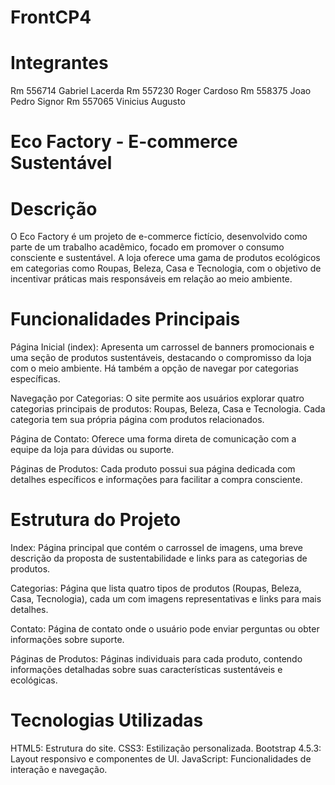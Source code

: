 # FrontCP4
# Integrantes
Rm 556714 Gabriel Lacerda
Rm 557230 Roger Cardoso
Rm 558375 Joao Pedro Signor
Rm 557065 Vinicius Augusto
# Eco Factory - E-commerce Sustentável
# Descrição
O Eco Factory é um projeto de e-commerce fictício, desenvolvido como parte de um trabalho acadêmico, focado em promover o consumo consciente e sustentável. A loja oferece uma gama de produtos ecológicos em categorias como Roupas, Beleza, Casa e Tecnologia, com o objetivo de incentivar práticas mais responsáveis em relação ao meio ambiente.

# Funcionalidades Principais
Página Inicial (index): Apresenta um carrossel de banners promocionais e uma seção de produtos sustentáveis, destacando o compromisso da loja com o meio ambiente. Há também a opção de navegar por categorias específicas.

Navegação por Categorias: O site permite aos usuários explorar quatro categorias principais de produtos: Roupas, Beleza, Casa e Tecnologia. Cada categoria tem sua própria página com produtos relacionados.

Página de Contato: Oferece uma forma direta de comunicação com a equipe da loja para dúvidas ou suporte.

Páginas de Produtos: Cada produto possui sua página dedicada com detalhes específicos e informações para facilitar a compra consciente.

# Estrutura do Projeto
Index: Página principal que contém o carrossel de imagens, uma breve descrição da proposta de sustentabilidade e links para as categorias de produtos.

Categorias: Página que lista quatro tipos de produtos (Roupas, Beleza, Casa, Tecnologia), cada um com imagens representativas e links para mais detalhes.

Contato: Página de contato onde o usuário pode enviar perguntas ou obter informações sobre suporte.

Páginas de Produtos: Páginas individuais para cada produto, contendo informações detalhadas sobre suas características sustentáveis e ecológicas.

# Tecnologias Utilizadas
HTML5: Estrutura do site.
CSS3: Estilização personalizada.
Bootstrap 4.5.3: Layout responsivo e componentes de UI.
JavaScript: Funcionalidades de interação e navegação.
